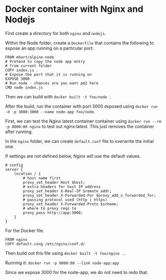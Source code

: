 # Docker container with Nginx and Nodejs

First create a directory for both `nginx` and `nodejs`.

Within the Node folder, create a `Dockerfile` that contains the following to expose an app running on a particular port:

```
FROM mhart/alpine-node
# Pretend to copy the node app entry
# from current folder
COPY index.js .
# Expose the port that it is running on
EXPOSE 3000
# Run node - chances are you want pm2 here
CMD node index.js
```

Then we can build with `docker built -t foo/node .`

After the build, run the container with port 3000 exposed using `docker run -d -p 3000:3000 --name node-app foo/node`.

First, we can test the Nginx latest container container using `docker run --rm -p 8000:80 nginx` to test out nginx:latest. This just removes the container after running.

In the `nginx` folder, we can create `default.conf` file to overwrite the initial one.

If settings are not defined below, Nginx will use the default values.

```
# config
server {
	location / {
		# host name first
		proxy_set_header Host $host;
		# extra headers for host IP address
		proxy_set_header X-Real-IP $remote_addr;
		proxy_set_header X-Forwarded-For $proxy_add_x_forwarded_for;
		# passing protocol used (http | https)
		proxy_set_header X-Forwarded-Proto $scheme;
		# where to proxy reqs to
		proxy_pass http://app:3000;
	}
}
```

For the Docker file.

```
FROM nginx
COPY default.cong /etc/nginx/conf.d/
```

Then build out this file using `docker built -t foo/nginx .`.

Running it: `docker run -p 8000:80 --link node-app:app`

Since we expose 3000 for the node-app, we do not need to redo that.
